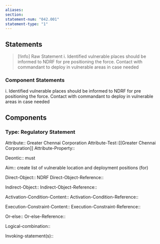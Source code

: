 ```yaml
---
aliases: 
section: 
statement-num: "042.001"
statement-type: "1"
---
```

## Statements 
> [!info] Raw Statement
> i. Identified vulnerable places should be informed to NDRF for pre positioning the force. Contact with commandant to deploy in vulnerable areas in case needed 
> 

### Component Statements
i. Identified vulnerable places should be informed to NDRF for pre positioning the force. Contact with commandant to deploy in vulnerable areas in case needed 
## Components
### Type: Regulatory Statement
Attribute:: Greater Chennai Corporation
Attribute-Test::[[Greater Chennai Corporation]]
Attribute-Property::

Deontic:: must

Aim:: create list of vulnerable location and deployment positions (for)

Direct-Object:: NDRF
Direct-Object-Reference:: 

Indirect-Object::
Indirect-Object-Reference:: 

Activation-Condition-Content::
Activation-Condition-Reference:: 

Execution-Constraint-Content::
Execution-Constraint-Reference:: 

Or-else::
Or-else-Reference:: 

Logical-combination::

Invoking-statement(s)::